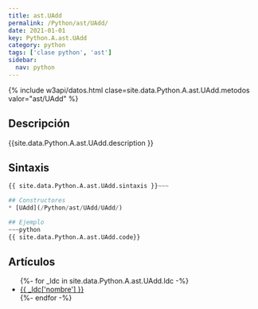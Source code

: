 ```yaml
---
title: ast.UAdd
permalink: /Python/ast/UAdd/
date: 2021-01-01
key: Python.A.ast.UAdd
category: python
tags: ['clase python', 'ast']
sidebar: 
  nav: python
---
```


{% include w3api/datos.html clase=site.data.Python.A.ast.UAdd.metodos valor="ast/UAdd" %}

## Descripción
{{site.data.Python.A.ast.UAdd.description }}

## Sintaxis
~~~python
{{ site.data.Python.A.ast.UAdd.sintaxis }}~~~

## Constructores
* [UAdd](/Python/ast/UAdd/UAdd/)

## Ejemplo
~~~python
{{ site.data.Python.A.ast.UAdd.code}}
~~~

## Artículos
<ul>
{%- for _ldc in site.data.Python.A.ast.UAdd.ldc -%}
   <li>
       <a href="{{_ldc['url'] }}">{{ _ldc['nombre'] }}</a>
   </li>
{%- endfor -%}
</ul>
